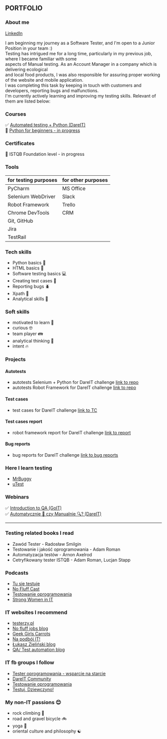 <h2> PORTFOLIO </h2> 

<h3> About me </h3>   

[LinkedIn](https://www.linkedin.com/in/karolina-szybiak) <br>

I am beginning my journey as a Software Tester, and I'm open to a Junior Position in your team :)        
Testing has intrigued me for a long time, particularly in my previous job, where I became familiar with some       
aspects of Manual testing. As an Account Manager in a company which is delivering ecological        
and local food products, I was also responsible for assuring proper working of the website and mobile application.       
I was completing this task by keeping in touch with customers and developers, reporting bugs and malfunctions.          
I'm currently actively learning and improving my testing skills. Relevant of them are listed below:    

<h3> Courses </h3>

✅ [Automated testing + Python (DareIT)](https://www.dareit.io/challenges/wstep-do-testow-automatycznych)    
🔲 [Python for beginners - in progress](https://www.udemy.com/course/python-dla-poczatkujacych/)    

<h3> Certificates </h3>

🔲 ISTQB Foundation level - in progress

<h3> Tools </h3> 

| for testing purposes | for other purposes |    
|----------------------|--------------------|
| PyCharm              | MS Office          |     
| Selenium WebDriver   | Slack              |
| Robot Framework      | Trello             |
| Chrome DevTools      | CRM                |
| Git, GitHub          |                    |   
| Jira                 |                    |    
| TestRail             |                    |


<h3> Tech skills </h3>

- Python basics 🐍   
- HTML basics 🔶
- Software testing basics 💻
- Creating test cases 📰    
- Reporting bugs 🪲   
- Xpath 🔖    
- Analytical skills 🧠

<h3> Soft skills </h3>

- motivated to learn 📖
- curious 🤓
- team player 👪
- analytical thinking 💭
- intent 🔥

<h3> Projects </h3>

<h4> Autotests </h4>

- autotests Selenium + Python for DareIT challenge [link to repo](https://github.com/karolinaszy/challenge_portfolio_karolina)   
- autotests Robot Framework for DareIT challenge [link to repo](https://github.com/karolinaszy/test_robotframework)   

<h4> Test cases </h4> 

- test cases for DareIT challenge [link to TC](https://drive.google.com/drive/folders/1987MHeKnAwviBS8oxVPAMrAryYXPj8IF)    

<h4> Test cases report </h4>

- robot framework report for DareIT challenge [link to report](https://drive.google.com/drive/folders/1B_6um0ISuMfSQIqt0WUHNpcJ6Xy3VBjV)   

<h4> Bug reports </h4>

- bug reports for DareIT challenge [link to bug reports](https://drive.google.com/drive/folders/1KwI748Rjs5IqDTCie4krFsOSMx8glxAb)    

<h3> Here I learn testing </h3>

- [MrBuggy](http://mrbuggy.pl/)
- [uTest](https://www.utest.com/)

<h3> Webinars </h3>

✅ [Introduction to QA (GoIT)](https://qa.m.goit.global/pl/)   
✅ [Automatycznie 🤖 czy Manualnie 🔍? (DareIT)](https://www.facebook.com/events/1121747482561218)  

------

<h3> Testing related books I read </h3>

- Zawód Tester - Radosław Smilgin
- Testowanie i jakość oprogramowania - Adam Roman
- Automatyzacja testów - Arnon Axelrod
- Cetryfikowany tester ISTQB - Adam Roman, Lucjan Stapp

<h3> Podcasts </h3>

- [Tu się testuje](https://open.spotify.com/show/75eyDizBIrd2QX0kSkkApJ)
- [No Fluff Cast](https://open.spotify.com/show/7lYEvkUQjv6p282vPtAs6d)
- [Testowanie oprogramowania](https://open.spotify.com/show/7jqDWVuJ7YSX4ep1a5tMMd)
- [Strong Women in IT](https://open.spotify.com/show/3UG6N8xsqVWJ6s5jA6GE99?si=753efa75fe1f4661)

<h3> IT websites I recommend </h3> 

- [testerzy.pl](https://testerzy.pl/)
- [No fluff jobs blog](https://nofluffjobs.com/pl/log/)
- [Geek Girls Carrots](https://gocarrots.org/)
- [Na podbój IT!](https://podboj.it/)
- [Łukasz Zieliński blog](https://lukasz-zielinski.pl/)
- [QA/ Test automation blog](https://amelia.qa/blog)

<h3> IT fb groups I follow </h3>

- [Tester oprogramowania - wsparcie na starcie](https://www.facebook.com/groups/testeroprogramowania)   
- [DareIT Community](https://www.facebook.com/groups/2029087700497738)   
- [Testowanie oprogramowania](https://www.facebook.com/groups/141683635854223/)
- [Testuj, Dziewczyno!](https://www.facebook.com/groups/514014750879165/)


<h3> My non-IT passions 😊 </h3>

- rock climbing 🌄
- road and gravel bicycle 🚲
- yoga 🧘
- oriental culture and philosophy ☯️
